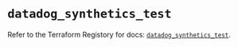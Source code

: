 # `datadog_synthetics_test`

Refer to the Terraform Registory for docs: [`datadog_synthetics_test`](https://registry.terraform.io/providers/datadog/datadog/3.26.0/docs/resources/synthetics_test).
